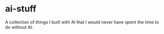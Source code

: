 # ai-stuff
A collection of things I built with AI that I would never have spent the time to do without AI.
